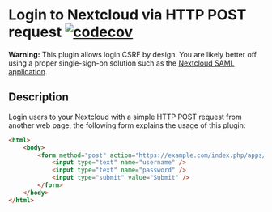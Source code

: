 # Login to Nextcloud via HTTP POST request [![codecov](https://codecov.io/gh/nextcloud/loginviapost/branch/master/graph/badge.svg)](https://codecov.io/gh/nextcloud/loginviapost)

**Warning:** This plugin allows login CSRF by design. You are likely better off
using a proper single-sign-on solution such as the [Nextcloud SAML application](https://github.com/nextcloud/user_saml).

## Description
Login users to your Nextcloud with a simple HTTP POST request from another web page,
the following form explains the usage  of this plugin:

```html
<html>
    <body>
        <form method="post" action="https://example.com/index.php/apps/loginviapost/login">
            <input type="text" name="username" />
            <input type="text" name="password" />
            <input type="submit" value="Submit" />
        </form>
    </body>
</html>
```
